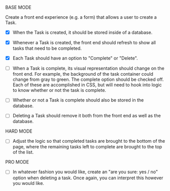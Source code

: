 BASE MODE

Create a front end experience (e.g. a form) that allows a user to create a Task.
- [X] When the Task is created, it should be stored inside of a database.

- [X] Whenever a Task is created, the front end should refresh to show all tasks
    that need to be completed.

- [X] Each Task should have an option to "Complete" or "Delete".

- [ ] When a Task is complete, its visual representation should change on the front end.
    For example, the background of the task container could change from gray to green.
    The complete option should be checked off. Each of these are accomplished in CSS,
      but will need to hook into logic to know whether or not the task is complete.

- [ ] Whether or not a Task is complete should also be stored in the database.

- [ ] Deleting a Task should remove it both from the front end as well as the database.



HARD MODE

- [ ] Adjust the logic so that completed tasks are brought to the bottom of the page,
  where the remaining tasks left to complete are brought to the top of the list.

PRO MODE

- [ ] In whatever fashion you would like, create an "are you sure: yes / no" option
  when deleting a task. Once again, you can interpret this however you would like.

